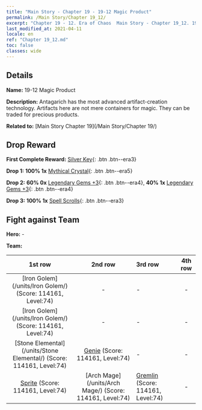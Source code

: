 ```yaml
---
title: "Main Story - Chapter 19 - 19-12 Magic Product"
permalink: /Main Story/Chapter 19_12/
excerpt: "Chapter 19 - 12. Era of Chaos  Main Story - Chapter 19_12. 19-12 Magic Product"
last_modified_at: 2021-04-11
locale: en
ref: "Chapter 19_12.md"
toc: false
classes: wide
---
```


## Details

 **Name:** 19-12 Magic Product

 **Description:** Antagarich has the most advanced artifact-creation technology. Artifacts here are not mere containers for magic. They can be traded for precious products.

 **Related to:** [Main Story Chapter 19](/Main Story/Chapter 19/)

## Drop Reward

 **First Complete Reward:** [Silver Key](/Items/con_693/){: .btn .btn--era3}

 **Drop 1:** **100% 1x** [Mythical Crystal](/Items/mat_66/){: .btn .btn--era5}

 **Drop 2:** **60% 0x** [Legendary Gems +3](/Items/mat_58/){: .btn .btn--era4}, **40% 1x** [Legendary Gems +3](/Items/mat_58/){: .btn .btn--era4}

 **Drop 3:** **100% 1x** [Spell Scrolls](/Items/con_694/){: .btn .btn--era3}


## Fight against Team
 **Hero:** -

 **Team:**


  | 1st row | 2nd row | 3rd row | 4th row |
  |:----:|:----:|:----|:----:|
  | [Iron Golem](/units/Iron Golem/) (Score: 114161, Level:74)  | - | - | - |
  | [Iron Golem](/units/Iron Golem/) (Score: 114161, Level:74)  | - | - | - |
  | [Stone Elemental](/units/Stone Elemental/) (Score: 114161, Level:74)  | [Genie](/units/Genie/) (Score: 114161, Level:74)  | - | - |
  | [Sprite](/units/Sprite/) (Score: 114161, Level:74)  | [Arch Mage](/units/Arch Mage/) (Score: 114161, Level:74)  | [Gremlin](/units/Gremlin/) (Score: 114161, Level:74)  | - |


